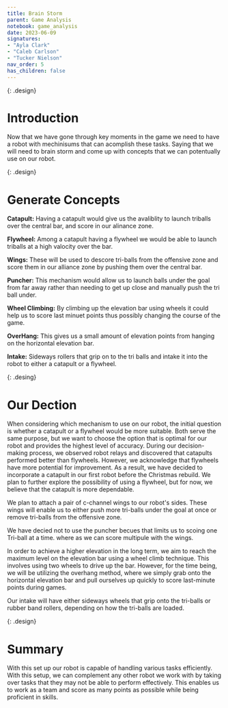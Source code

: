 ```yaml
---
title: Brain Storm
parent: Game Analysis
notebook: game_analysis
date: 2023-06-09
signatures:
- "Ayla Clark"
- "Caleb Carlson"
- "Tucker Nielson"
nav_order: 5
has_children: false
---
```


{: .design}
# Introduction

Now that we have gone through key moments in the game we need to have a robot with mechinisums that can acomplish these tasks. Saying that we will need to brain storm and come up with concepts that we can potentually use on our robot.

{: .design}
# Generate Concepts 

**Catapult:** Having a catapult would give us the avaliblity to launch triballs over the central bar, and score in our alinance zone.

**Flywheel:** Among a catapult having a flywheel we would be able to launch triballs at a high valocity over the bar.

**Wings:** These will be used to descore tri-balls from the offensive zone and score them in our alliance zone by pushing them over the central bar.

**Puncher:** This mechanism would allow us to launch balls under the goal from far away rather than needing to get up close and manually push the tri ball under.

**Wheel Climbing:** By climbing up the elevation bar using wheels it could help us to score last minuet points thus possibly changing the course of the game.

**OverHang:**
This gives us a small amount of elevation points from hanging on the horizontal elevation bar.

**Intake:**
Sideways rollers that grip on to the tri balls and intake it into the robot to either a catapult or a flywheel.

{: .desing}
# Our Dection

When considering which mechanism to use on our robot, the initial question is whether a catapult or a flywheel would be more suitable. Both serve the same purpose, but we want to choose the option that is optimal for our robot and provides the highest level of accuracy. During our decision-making process, we observed robot relays and discovered that catapults performed better than flywheels. However, we acknowledge that flywheels have more potential for improvement. As a result, we have decided to incorporate a catapult in our first robot before the Christmas rebuild. We plan to further explore the possibility of using a flywheel, but for now, we believe that the catapult is more dependable.

We plan to attach a pair of c-channel wings to our robot's sides. These wings will enable us to either push more tri-balls under the goal at once or remove tri-balls from the offensive zone.

We have decied not to use the puncher becues that limits us to scoing one Tri-ball at a time. where as we can score multipule with the wings.

In order to achieve a higher elevation in the long term, we aim to reach the maximum level on the elevation bar using a wheel climb technique. This involves using two wheels to drive up the bar. However, for the time being, we will be utilizing the overhang method, where we simply grab onto the horizontal elevation bar and pull ourselves up quickly to score last-minute points during games.

Our intake will have either sideways wheels that grip onto the tri-balls or rubber band rollers, depending on how the tri-balls are loaded.

{: .design}
# Summary

With this set up our robot is capable of handling various tasks efficiently. With this setup, we can complement any other robot we work with by taking over tasks that they may not be able to perform effectively. This enables us to work as a team and score as many points as possible while being proficient in skills.